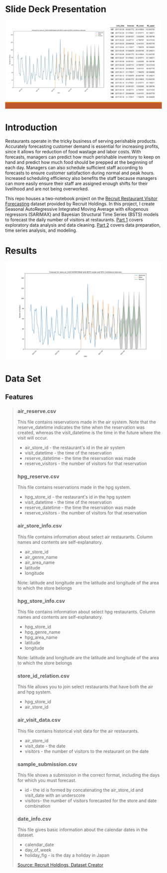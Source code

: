 # Slide Deck Presentation
[![Slide deck presentation.](https://github.com/michellekli/visitor-forecasting/blob/master/presentation-preview.jpg)](https://github.com/michellekli/visitor-forecasting/blob/master/visitor-forecasting-presentation.pdf)

# Introduction
Restaurants operate in the tricky business of serving perishable products. Accurately forecasting customer demand is essential for increasing profits, since it allows for reduction of food wastage and labor costs. With forecasts, managers can predict how much perishable inventory to keep on hand and predict how much food should be prepped at the beginning of each day. Managers can also schedule sufficient staff according to forecasts to ensure customer satisfaction during normal and peak hours. Increased scheduling efficiency also benefits the staff because managers can more easily ensure their staff are assigned enough shifts for their livelihood and are not being overworked.

This repo houses a two-notebook project on the [Recruit Restaurant Visitor Forecasting](https://www.kaggle.com/c/recruit-restaurant-visitor-forecasting) dataset provided by Recruit Holdings. In this project, I create Seasonal AutoRegressive Integrated Moving Average with eXogenous regressors (SARIMAX) and Bayesian Structural Time Series (BSTS) models to forecast the daily number of visitors at restaurants. [Part 1](https://github.com/michellekli/visitor-forecasting/blob/master/visitor-forecasting-part1.ipynb) covers exploratory data analysis and data cleaning. [Part 2](https://github.com/michellekli/visitor-forecasting/blob/master/visitor-forecasting-part2.ipynb) covers data preparation, time series analysis, and modeling.

# Results
![30 day forecast.](https://github.com/michellekli/visitor-forecasting/blob/master/forecasts/figures/air_5c817ef28f236bdf_30days.png)

# Data Set

## Features
> ### air_reserve.csv
>
> This file contains reservations made in the air system. Note that the reserve_datetime indicates the time when the reservation was created, whereas the visit_datetime is the time in the future where the visit will occur.
>
> * air_store_id - the restaurant's id in the air system
> * visit_datetime - the time of the reservation
> * reserve_datetime - the time the reservation was made
> * reserve_visitors - the number of visitors for that reservation
>
> ### hpg_reserve.csv
>
> This file contains reservations made in the hpg system.
>
> * hpg_store_id - the restaurant's id in the hpg system
> * visit_datetime - the time of the reservation
> * reserve_datetime - the time the reservation was made
> * reserve_visitors - the number of visitors for that reservation
>
> ### air_store_info.csv
>
> This file contains information about select air restaurants. Column names and contents are self-explanatory.
>
> * air_store_id
> * air_genre_name
> * air_area_name
> * latitude
> * longitude
>
> Note: latitude and longitude are the latitude and longitude of the area to which the store belongs
>
> ### hpg_store_info.csv
>
> This file contains information about select hpg restaurants. Column names and contents are self-explanatory.
>
> * hpg_store_id
> * hpg_genre_name
> * hpg_area_name
> * latitude
> * longitude
>
> Note: latitude and longitude are the latitude and longitude of the area to which the store belongs
>
> ### store_id_relation.csv
>
> This file allows you to join select restaurants that have both the air and hpg system.
>
> * hpg_store_id
> * air_store_id
>
> ### air_visit_data.csv
>
> This file contains historical visit data for the air restaurants.
>
> * air_store_id
> * visit_date - the date
> * visitors - the number of visitors to the restaurant on the date
>
> ### sample_submission.csv
>
> This file shows a submission in the correct format, including the days for which you must forecast.
>
> * id - the id is formed by concatenating the air_store_id and visit_date with an underscore
> * visitors- the number of visitors forecasted for the store and date combination
>
> ### date_info.csv
>
> This file gives basic information about the calendar dates in the dataset.
>
> * calendar_date
> * day_of_week
> * holiday_flg - is the day a holiday in Japan
> 
> [Source: Recruit Holdings, Dataset Creator](https://www.kaggle.com/c/recruit-restaurant-visitor-forecasting/data)
